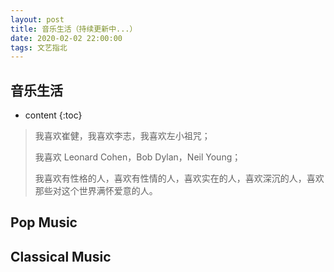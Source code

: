 ```yaml
---
layout: post
title: 音乐生活（持续更新中...）
date: 2020-02-02 22:00:00
tags: 文艺指北
--- 
```


<h2>音乐生活</h2>

* content
{:toc}

> 我喜欢崔健，我喜欢李志，我喜欢左小祖咒；
> 
> 我喜欢 Leonard Cohen，Bob Dylan，Neil Young；
>
> 我喜欢有性格的人，喜欢有性情的人，喜欢实在的人，喜欢深沉的人，喜欢那些对这个世界满怀爱意的人。


## Pop Music


## Classical Music 
